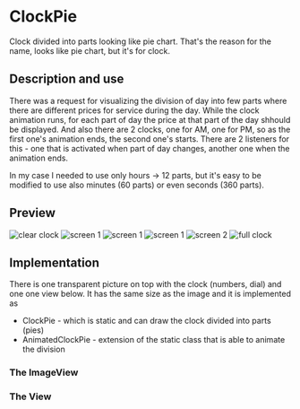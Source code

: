 # ClockPie
Clock divided into parts looking like pie chart. That's the reason for the name, looks like pie chart, but it's for clock.

## Description and use

There was a request for visualizing the division of day into few parts where there are different prices for service during the day. While the clock animation runs, for each part of day the price at that part of the day shhould be displayed. And also there are 2 clocks, one for AM, one for PM, so as the first one's animation ends, the second one's starts. There are 2 listeners for this - one that is activated when part of day changes, another one when the animation ends.

In my case I needed to use only hours -> 12 parts, but it's easy to be modified to use also minutes (60 parts) or even seconds (360 parts).

## Preview

![clear clock](https://github.com/lukash-lha/clockpie-android/blob/master/Screenshots/Screenshot_2.png)
![screen 1](https://github.com/lukash-lha/clockpie-android/blob/master/Screenshots/Screenshot_3.png)
![screen 1](https://github.com/lukash-lha/clockpie-android/blob/master/Screenshots/Screenshot_4.png)
![screen 1](https://github.com/lukash-lha/clockpie-android/blob/master/Screenshots/Screenshot_5.png)
![screen 2](https://github.com/lukash-lha/clockpie-android/blob/master/Screenshots/Screenshot_6.png)
![full clock](https://github.com/lukash-lha/clockpie-android/blob/master/Screenshots/Screenshot_7.png)

## Implementation

There is one transparent picture on top with the clock (numbers, dial) and one one view below. It has the same size as the image and it is implemented as
- ClockPie - which is static and can draw the clock divided into parts (pies)
- AnimatedClockPie - extension of the static class that is able to animate the division

### The ImageView

### The View


